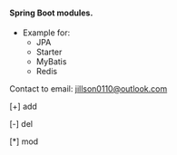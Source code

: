 #### Spring Boot modules.

* Example for:
    * JPA
    * Starter
    * MyBatis
    * Redis


Contact to email: [jillson0110@outlook.com](jillson0110@outlook.com)

[+] add

[-] del

[*] mod
